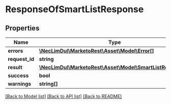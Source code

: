 # ResponseOfSmartListResponse

## Properties

Name | Type | Description | Notes
------------ | ------------- | ------------- | -------------
**errors** | [**\NecLimDul\MarketoRest\Asset\Model\Error[]**](Error.md) |  | [optional]
**request_id** | **string** |  | [optional]
**result** | [**\NecLimDul\MarketoRest\Asset\Model\SmartListResponse[]**](SmartListResponse.md) |  | [optional]
**success** | **bool** |  | [optional]
**warnings** | **string[]** |  | [optional]

[[Back to Model list]](../../README.md#models) [[Back to API list]](../../README.md#endpoints) [[Back to README]](../../README.md)
